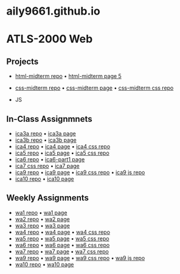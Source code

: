 # aily9661.github.io
# ATLS-2000 Web
## Projects
- <a href="/html-midterm/">html-midterm repo</a> • <a href="http://aily9661.github.io/html-midterm/page5.html">html-midterm page 5</a>
- <a href="index.html">css-midterm repo</a> • <a href="http://aily9661.github.io/index.html">css-midterm page</a> • <a href="/css/index-style.css">css-midterm css repo</a>

- JS
## In-Class Assignmnets
- <a href="/ica/ica3a.html">ica3a repo</a> • <a href="http://aily9661.github.io/ica/ica3a.html">ica3a page</a>
- <a href="/ica/ica3b-part2/ica3b.html">ica3b repo</a> • <a href="http://aily9661.github.io/ica/ica3b-part2/ica3b.html">ica3b page</a>
- <a href="/ica/ica4.html">ica4 repo</a> • <a href="http://aily9661.github.io/ica/ica4.html">ica4 page</a> • <a href="/css/ica4.css">ica4 css repo</a>
- <a href="/ica/ica5.html">ica5 repo</a> • <a href="http://aily9661.github.io/ica/ica5.html">ica5 page</a> • <a href="/css/ica5-style.css">ica5 css repo</a>
- <a href="/ica/ica6.html">ica6 repo</a> • <a href="http://aily9661.github.io/ica/ica6/ica6-part1.html">ica6-part1 page</a>
- <a href="/css/ica7-style.css">ica7 css repo</a> • <a href="http://aily9661.github.io/ica/ica7.html">ica7 page</a>
- <a href="/ica/ica9.html">ica9 repo</a> • <a href="http://aily9661.github.io/ica/ica9.html">ica9 page</a> • <a href="/css/ica9-style.css">ica9 css repo</a> • <a href="/js/ica9.js">ica9 js repo</a>
- <a href="/ica/ica10.html">ica10 repo</a> • <a href="http://aily9661.github.io/ica/ica10.html">ica10 page</a>

## Weekly Assignments
- <a href="/wa/wa1.html">wa1 repo</a> • <a href="http://aily9661.github.io/wa/wa1.html">wa1 page</a>
- <a href="/wa/wa2.html">wa2 repo</a> • <a href="http://aily9661.github.io/wa/wa2.html">wa2 page</a>
- <a href="/wa/wa3.html">wa3 repo</a> • <a href="http://aily9661.github.io/wa/wa3.html">wa3 page</a>
- <a href="/wa/wa4.html">wa4 repo</a> • <a href="http://aily9661.github.io/wa/wa4.html">wa4 page</a> • <a href="/css/wa4-style.css">wa4 css repo</a>
- <a href="/wa/wa5.html">wa5 repo</a> • <a href="http://aily9661.github.io/wa/wa5.html">wa5 page</a> • <a href="/css/wa5-style.css">wa5 css repo</a>
- <a href="/wa/wa6/wa6.html">wa6 repo</a> • <a href="http://aily9661.github.io/wa/wa6/wa6.html">wa6 page</a> • <a href="/wa/wa6/style.css">wa6 css repo</a>
- <a href="/wa/wa7.html">wa7 repo</a> • <a href="http://aily9661.github.io/wa/wa7.html">wa7 page</a> • <a href="/css/wa7-style.css">wa7 css repo</a>
- <a href="/wa/wa9.html">wa9 repo</a> • <a href="http://aily9661.github.io/wa/wa9.html">wa9 page</a> • <a href="/css/wa9-style.css">wa9 css repo</a> • <a href="/js/wa9.js">wa9 js repo</a>
- <a href="/wa/wa10">wa10 repo</a> • <a href="http://aily9661.github.io/wa/wa10/wa10.html">wa10 page</a>